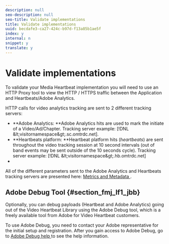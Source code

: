 ```yaml
---
description: null
seo-description: null
seo-title: Validate implementations
title: Validate implementations
uuid: becdafe3-ca27-424c-b97d-f13a85b1ae5f
index: y
internal: n
snippet: y
translate: y
---
```


# Validate implementations

To validate your Media Heartbeat implementation you will need to use an HTTP Proxy tool to view the HTTP / HTTPS traffic between the Application and Heartbeats/Adobe Analytics. 

HTTP calls for video analytics tracking are sent to 2 different tracking servers: 


* **Adobe Analytics: **Adobe Analytics hits are used to mark the initiate of a Video/Ad/Chapter. Tracking server example: [!DNL  &amp;lt;visitornamespace&amp;gt;.sc.omtrdc.net].
* **Heartbeats platform: **Heartbeat platform hits (*heartbeats*) are sent throughout the video tracking session at 10 second intervals (out of band events may be sent outside of the 10 seconds cycle). Tracking server example: [!DNL  &amp;lt;visitornamespace&amp;gt;.hb.omtrdc.net]
*


All of the different parameters sent to the Adobe Analytics and Heartbeats tracking servers are presented here: [ Metrics and Metadata ](https://marketing-stage.adobe.com/resources/help/en_US/sc/appmeasurement/hbvideo/c_vhl_metrics-and-metadata.html).

## Adobe Debug Tool {#section_fmj_lf1_jbb}

Optionally, you can debug payloads (Heartbeat and Adobe Analytics) going out of the Video Heartbeat Library using the Adobe Debug tool, which is a freely available tool from Adobe for Video Heartbeat customers.

To use Adobe Debug, you need to contact your Adobe representative for the initial setup and registration. After you gain access to Adobe Debug, go to [ Adobe Debug help ](https://debug.adobe.com/login?next=/#/help/) to see the help information. 
